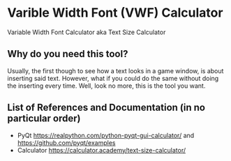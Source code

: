 # Varible Width Font (VWF) Calculator
Variable Width Font Calculator aka Text Size Calculator

## Why do you need this tool?
Usually, the first though to see how a text looks in a game window, is about inserting said text. However, what if you could do the same without doing the inserting every time. Well, look no more, this is the tool you want.


## List of References and Documentation (in no particular order)
- PyQt https://realpython.com/python-pyqt-gui-calculator/ and https://github.com/pyqt/examples
- Calculator https://calculator.academy/text-size-calculator/

